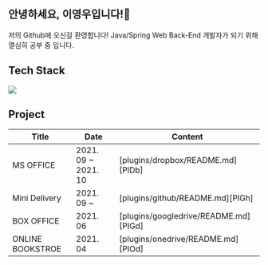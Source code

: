 ## 안녕하세요, 이영우입니다!👋

저의 Github에 오신걸 환영합니다!
Java/Spring Web Back-End 개발자가 되기 위해 열심히 공부 중 입니다.

## Tech Stack

<img src="https://img.shields.io/badge/Java-#007396?style=flat-square&logo=Vimeo&logoColor=white">


## Project

| Title | Date | Content |
| ------ | ------ | ------ |
| MS OFFICE | 2021. 09 ~ 2021. 10 | [plugins/dropbox/README.md][PlDb] |
| Mini Delivery | 2021. 09 ~ | [plugins/github/README.md][PlGh] |
| BOX OFFICE | 2021. 06 | [plugins/googledrive/README.md][PlGd] |
| ONLINE BOOKSTROE | 2021. 04 | [plugins/onedrive/README.md][PlOd] |
